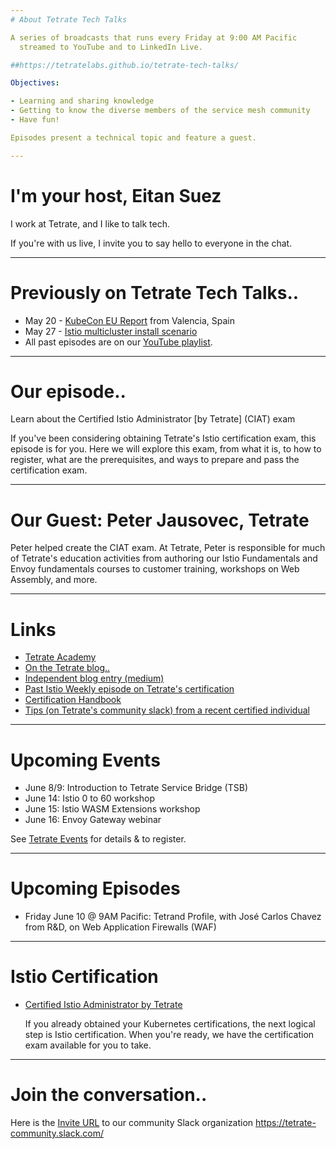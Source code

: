 ```yaml
---
# About Tetrate Tech Talks

A series of broadcasts that runs every Friday at 9:00 AM Pacific
  streamed to YouTube and to LinkedIn Live.

##https://tetratelabs.github.io/tetrate-tech-talks/

Objectives:

- Learning and sharing knowledge
- Getting to know the diverse members of the service mesh community
- Have fun!

Episodes present a technical topic and feature a guest.

---
```

# I'm your host, Eitan Suez

I work at Tetrate, and I like to talk tech.

If you're with us live, I invite you to say hello to everyone in the chat.

---
# Previously on Tetrate Tech Talks..

- May 20 - [KubeCon EU Report](../../episode7/) from Valencia, Spain
- May 27 - [Istio multicluster install scenario](../../episode8/demo/)
- All past episodes are on our [YouTube playlist](https://www.youtube.com/playlist?list=PLm51GPKRAmTlOkjWDJBQYtjcc9WPk4E4F).

---
# Our episode..

Learn about the Certified Istio Administrator [by Tetrate] (CIAT) exam

If you've been considering obtaining Tetrate's Istio certification exam, this episode is for you.
Here we will explore this exam, from what it is, to how to register, what are the prerequisites, and ways to prepare and pass the certification exam.

---
# Our Guest: Peter Jausovec, Tetrate

Peter helped create the CIAT exam. At Tetrate, Peter is responsible for much of Tetrate's education activities from authoring our Istio Fundamentals and Envoy fundamentals courses to customer training, workshops on Web Assembly, and more.

---
# Links

- [Tetrate Academy](https://academy.tetrate.io/)
- [On the Tetrate blog..](https://www.tetrate.io/blog/how-istio-certification-can-give-you-a-cloud-native-edge/)
- [Independent blog entry (medium)](https://medium.com/@rakeshkumarb08/my-preparation-log-and-experience-of-istio-exam-ciat-certified-istio-administrator-by-tetrate-9b7d8d4aed20)
- [Past Istio Weekly episode on Tetrate's certification](https://www.youtube.com/watch?v=29JQA5jQ8OI)
- [Certification Handbook](https://f.hubspotusercontent00.net/hubfs/7637559/Certification/Certified%20Istio%20Administrator-Tetrate%20Handbook.pdf)
- [Tips (on Tetrate's community slack) from a recent certified individual](https://tetrate-community.slack.com/archives/C036BNN0NV9/p1653979798132239)

---
# Upcoming Events

- June 8/9: Introduction to Tetrate Service Bridge (TSB)
- June 14: Istio 0 to 60 workshop
- June 15: Istio WASM Extensions workshop
- June 16: Envoy Gateway webinar

See [Tetrate Events](https://www.tetrate.io/events/) for details & to register.

---
# Upcoming Episodes

- Friday June 10 @ 9AM Pacific: Tetrand Profile, with José Carlos Chavez from R&D, on Web Application Firewalls (WAF)
<!-- - Friday June 17 @ 9AM Pacific: Let's talk Service Meshes with Kelsey Hightower -->

---
# Istio Certification

- [Certified Istio Administrator by Tetrate](https://academy.tetrate.io/courses/certified-istio-administrator)

    If you already obtained your Kubernetes certifications, the next logical step is Istio certification.
    When you're ready, we have the certification exam available for you to take.

---
# Join the conversation..

Here is the [Invite URL](https://tetr8.io/tetrate-community) to our community Slack organization https://tetrate-community.slack.com/